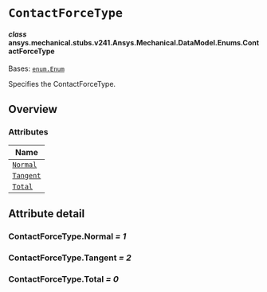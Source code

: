 # `ContactForceType`



#### *class* ansys.mechanical.stubs.v241.Ansys.Mechanical.DataModel.Enums.ContactForceType

Bases: [`enum.Enum`](https://docs.python.org/3/library/enum.html#enum.Enum)

Specifies the ContactForceType.

<!-- !! processed by numpydoc !! -->

<a id="overview"></a>

## Overview

### Attributes

| Name |
| ---------------------------------------------------------------------------------------------------------------- |
| [`Normal`](../../../../../v242/Ansys/Mechanical/DataModel/Enums/ContactForceType.md#ContactForceType.Normal) |
| [`Tangent`](../../../../../v242/Ansys/Mechanical/DataModel/Enums/ContactForceType.md#ContactForceType.Tangent) |
| [`Total`](../../../../../v242/Ansys/Mechanical/DataModel/Enums/ContactForceType.md#ContactForceType.Total) |

<a id="attribute-detail"></a>

## Attribute detail

<a id="ContactForceType.Normal"></a>

### ContactForceType.Normal *= 1*

<a id="ContactForceType.Tangent"></a>

### ContactForceType.Tangent *= 2*

<a id="ContactForceType.Total"></a>

### ContactForceType.Total *= 0*


